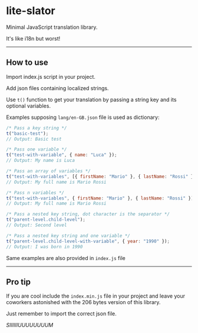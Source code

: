 # lite-slator

Minimal JavaScript translation library.

It's like i18n but worst!

---

## How to use

Import index.js script in your project.

Add json files containing localized strings.

Use `t()` function to get your translation by passing a string key and its optional variables.

Examples supposing `lang/en-GB.json` file is used as dictionary:

```js
/* Pass a key string */
t("basic-test");
// Output: Basic test
```

```js
/* Pass one variable */
t("test-with-variable", { name: "Luca" });
// Output: My name is Luca
```

```js
/* Pass an array of variables */
t("test-with-variables", [{ firstName: "Mario" }, { lastName: "Rossi" }]);
// Output: My full name is Mario Rossi
```

```js
/* Pass n variables */
t("test-with-variables", { firstName: "Mario" }, { lastName: "Rossi" });
// Output: My full name is Mario Rossi
```

```js
/* Pass a nested key string, dot character is the separator */
t("parent-level.child-level");
// Output: Second level
```

```js
/* Pass a nested key string and one variable */
t("parent-level.child-level-with-variable", { year: "1990" });
// Output: I was born in 1990
```

Same examples are also provided in `index.js` file

---

## Pro tip

If you are cool include the `index.min.js` file in your project and leave your coworkers astonished with the 206 bytes version of this library.

Just remember to import the correct json file.

<i>SIIIIIIUUUUUUUUM</i>
